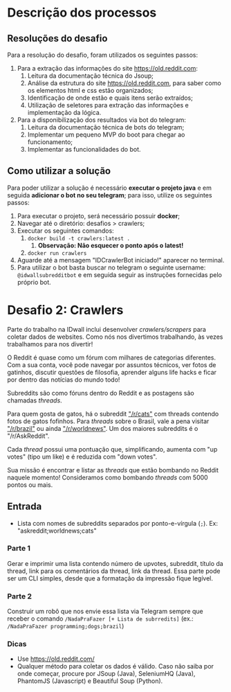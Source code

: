 # Descrição dos processos

## Resoluções do desafio
Para a resolução do desafio, foram utilizados os seguintes passos:
1. Para a extração das informações do site https://old.reddit.com:
    1. Leitura da documentação técnica do Jsoup;
    2. Análise da estrutura do site https://old.reddit.com, para saber como os elementos html e css estão organizados;
    3. Identificação de  onde estão e quais itens serão extraídos;
    4. Utilização de seletores para extração das informações e implementação da lógica. 
2. Para a disponibilização dos resultados via bot do telegram:
    1. Leitura da documentação técnica de bots do telegram;
    2. Implementar um pequeno MVP do boot para chegar ao funcionamento;
    3. Implementar as funcionalidades do bot.
    
## Como utilizar a solução
Para poder utilizar a solução é necessário **executar o projeto java** e em seguida **adicionar o bot no seu telegram**; para isso, utilize os seguintes passos:
1. Para executar o projeto, será necessário possuir **docker**;
2. Navegar até o diretório: desafios > crawlers;
3. Executar os seguintes comandos:
    1. `docker build -t crawlers:latest .`
        1. **Observação: Não esquecer o ponto após o latest!**
    2. `docker run crawlers`
4. Aguarde até a mensagem "IDCrawlerBot iniciado!" aparecer no terminal.
5. Para utilizar o bot basta buscar no telegram o seguinte username: `@idwallsubredditbot` e em seguida seguir as instruções fornecidas pelo próprio bot.


# Desafio 2: Crawlers

Parte do trabalho na IDwall inclui desenvolver *crawlers/scrapers* para coletar dados de websites.
Como nós nos divertimos trabalhando, às vezes trabalhamos para nos divertir!

O Reddit é quase como um fórum com milhares de categorias diferentes. Com a sua conta, você pode navegar por assuntos técnicos, ver fotos de gatinhos, discutir questões de filosofia, aprender alguns life hacks e ficar por dentro das notícias do mundo todo!

Subreddits são como fóruns dentro do Reddit e as postagens são chamadas *threads*.

Para quem gosta de gatos, há o subreddit ["/r/cats"](https://www.reddit.com/r/cats) com threads contendo fotos de gatos fofinhos.
Para *threads* sobre o Brasil, vale a pena visitar ["/r/brazil"](https://www.reddit.com/r/brazil) ou ainda ["/r/worldnews"](https://www.reddit.com/r/worldnews/).
Um dos maiores subreddits é o "/r/AskReddit".

Cada *thread* possui uma pontuação que, simplificando, aumenta com "up votes" (tipo um like) e é reduzida com "down votes".

Sua missão é encontrar e listar as *threads* que estão bombando no Reddit naquele momento!
Consideramos como bombando *threads* com 5000 pontos ou mais.

## Entrada
- Lista com nomes de subreddits separados por ponto-e-vírgula (`;`). Ex: "askreddit;worldnews;cats"

### Parte 1
Gerar e imprimir uma lista contendo número de upvotes, subreddit, título da thread, link para os comentários da thread, link da thread.
Essa parte pode ser um CLI simples, desde que a formatação da impressão fique legível.

### Parte 2
Construir um robô que nos envie essa lista via Telegram sempre que receber o comando `/NadaPraFazer [+ Lista de subrredits]` (ex.: `/NadaPraFazer programming;dogs;brazil`)

### Dicas
 - Use https://old.reddit.com/
 - Qualquer método para coletar os dados é válido. Caso não saiba por onde começar, procure por JSoup (Java), SeleniumHQ (Java), PhantomJS (Javascript) e Beautiful Soup (Python).
